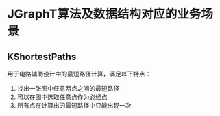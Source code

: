 # JGraphT算法及数据结构对应的业务场景
## KShortestPaths 
用于电路辅助设计中的最短路径计算，满足以下特点：  
1. 找出一张图中任意两点之间的最短路径   
2. 可以在图中选取任意点作为必经点  
3. 所有点在计算出的最短路径中只能出现一次
